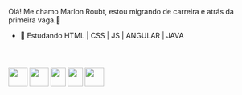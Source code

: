 Olá! Me chamo Marlon Roubt, estou migrando de carreira e atrás da primeira vaga.👋

- 🌱 Estudando HTML | CSS | JS | ANGULAR | JAVA
##
 <div>
   <header>
       <link rel="stylesheet" href="https://cdn.jsdelivr.net/gh/devicons/devicon@v2.15.1/devicon.min.css">
   </header>
   <img src="https://cdn.jsdelivr.net/gh/devicons/devicon/icons/html5/html5-original-wordmark.svg" height="38" width="38" />
   <img src="https://cdn.jsdelivr.net/gh/devicons/devicon/icons/css3/css3-original-wordmark.svg" height="38" width="38" />
   <img src="https://cdn.jsdelivr.net/gh/devicons/devicon/icons/javascript/javascript-original.svg" height="38" width="30"/>
   <img src="https://cdn.jsdelivr.net/gh/devicons/devicon/icons/angularjs/angularjs-original.svg" height="38" width="30"/>
   <img src="https://cdn.jsdelivr.net/gh/devicons/devicon/icons/java/java-original.svg" height="38" width="38"/> 
 </div>
 
##
 
          
